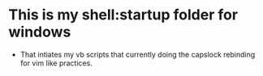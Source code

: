 # This is my shell:startup folder for windows

- That intiates my vb scripts that currently doing the capslock rebinding for vim like practices.
